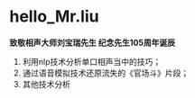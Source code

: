 # hello_Mr.liu
                                         
**致敬相声大师刘宝瑞先生 纪念先生105周年诞辰**
  
  
  
1. 利用nlp技术分析单口相声当中的技巧；
2. 通过语音模拟技术还原流失的《官场斗》片段；
3. 其他技术分析


